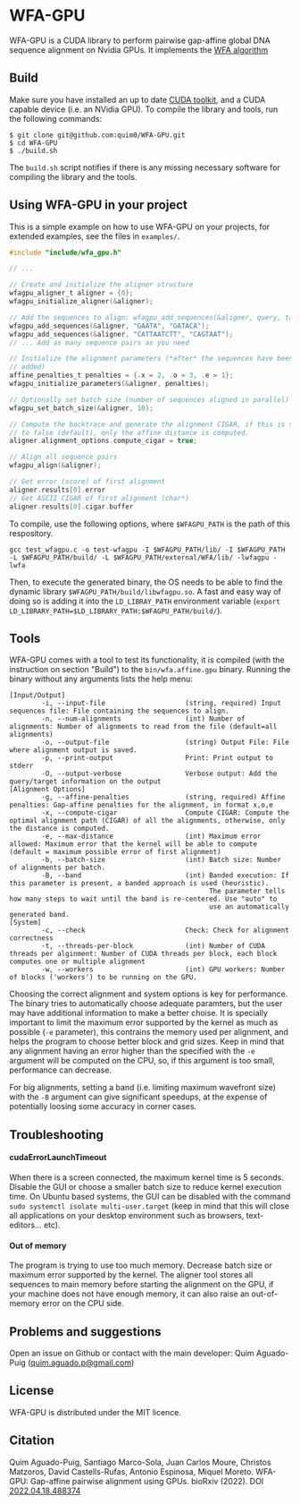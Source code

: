 # WFA-GPU

WFA-GPU is a CUDA library to perform pairwise gap-affine global DNA sequence alignment on Nvidia GPUs.
It implements the [WFA algorithm](https://academic.oup.com/bioinformatics/article/37/4/456/5904262)

## Build

Make sure you have installed an up to date [CUDA toolkit](https://developer.nvidia.com/cuda-downloads), and a CUDA capable device (i.e. an NVidia GPU).
To compile the library and tools, run the following commands:

```
$ git clone git@github.com:quim0/WFA-GPU.git
$ cd WFA-GPU
$ ./build.sh
```

The `build.sh` script notifies if there is any missing necessary software for compiling the library and the tools.

## Using WFA-GPU in your project

This is a simple example on how to use WFA-GPU on your projects, for extended examples, see the files in `examples/`.

``` c
#include "include/wfa_gpu.h"

// ...

// Create and initialize the aligner structure
wfagpu_aligner_t aligner = {0};
wfagpu_initialize_aligner(&aligner);

// Add the sequences to align: wfagpu_add_sequences(&aligner, query, target)
wfagpu_add_sequences(&aligner, "GAATA", "GATACA");
wfagpu_add_sequences(&aligner, "CATTAATCTT", "CAGTAAT");
// ... Add as many sequence pairs as you need

// Initialize the alignment parameters (*after* the sequences have been
// added)
affine_penalties_t penalties = {.x = 2, .o = 3, .e = 1};
wfagpu_initialize_parameters(&aligner, penalties);

// Optionally set batch size (number of sequences aligned in parallel)
wfagpu_set_batch_size(&aligner, 10);

// Compute the backtrace and generate the alignment CIGAR, if this is set
// to false (default), only the affine distance is computed.
aligner.alignment_options.compute_cigar = true;

// Align all sequence pairs
wfagpu_align(&aligner);

// Get error (score) of first alignment
aligner.results[0].error
// Get ASCII CIGAR of first alignment (char*)
aligner.results[0].cigar.buffer
```

To compile, use the following options, where `$WFAGPU_PATH` is the path of this respository.

```
gcc test_wfagpu.c -o test-wfagpu -I $WFAGPU_PATH/lib/ -I $WFAGPU_PATH -L $WFAGPU_PATH/build/ -L $WFAGPU_PATH/external/WFA/lib/ -lwfagpu -lwfa
```

Then, to execute the generated binary, the OS needs to be able to find the dynamic library `$WFAGPU_PATH/build/libwfagpu.so`. A fast and easy way of doing so is adding it into the `LD_LIBRAY_PATH` environment variable (`export LD_LIBRARY_PATH=$LD_LIBRARY_PATH:$WFAGPU_PATH/build/`).

## Tools

WFA-GPU comes with a tool to test its functionality, it is compiled (with the instruction on section "Build") to the `bin/wfa.affine.gpu` binary.
Running the binary without any arguments lists the help menu:

```
[Input/Output]
        -i, --input-file                    (string, required) Input sequences file: File containing the sequences to align.
        -n, --num-alignments                (int) Number of alignments: Number of alignments to read from the file (default=all alignments)
        -o, --output-file                   (string) Output File: File where alignment output is saved.
        -p, --print-output                  Print: Print output to stderr
        -O, --output-verbose                Verbose output: Add the query/target information on the output
[Alignment Options]
        -g, --affine-penalties              (string, required) Affine penalties: Gap-affine penalties for the alignment, in format x,o,e
        -x, --compute-cigar                 Compute CIGAR: Compute the optimal alignment path (CIGAR) of all the alignments, otherwise, only the distance is computed.
        -e, --max-distance                  (int) Maximum error allowed: Maximum error that the kernel will be able to compute (default = maximum possible error of first alignment)
        -b, --batch-size                    (int) Batch size: Number of alignments per batch.
        -B, --band                          (int) Banded execution: If this parameter is present, a banded approach is used (heuristic).
                                                  The parameter tells how many steps to wait until the band is re-centered. Use "auto" to
                                                  use an automatically generated band.
[System]
        -c, --check                         Check: Check for alignment correctness
        -t, --threads-per-block             (int) Number of CUDA threads per alginment: Number of CUDA threads per block, each block computes one or multiple alignment
        -w, --workers                       (int) GPU workers: Number of blocks ('workers') to be running on the GPU.
```

Choosing the correct alignment and system options is key for performance. The binary tries to automatically choose adequate paramters, but the user
may have additional information to make a better choise. It is specially important to limit the maximum error supported by the kernel as much as
possible (`-e` parameter), this contrains the memory used per alignment, and helps the program to choose better block and grid sizes. Keep in mind that any alignment having an error higher than the specified with the `-e` argument will be computed on the CPU, so, if this argument is too small, performance can decrease.

For big alignments, setting a band (i.e. limiting maximum wavefront size) with the `-B` argument can give significant
speedups, at the expense of potentially loosing some accuracy in corner cases.

## Troubleshooting

#### cudaErrorLaunchTimeout

When there is a screen connected, the maximum kernel time is 5 seconds. Disable the GUI or choose a smaller batch size to reduce kernel execution time.
On Ubuntu based systems, the GUI can be disabled with the command `sudo systemctl isolate multi-user.target` (keep in mind that this will close all applications on your desktop environment such as browsers, text-editors... etc).

#### Out of memory

The program is trying to use too much memory. Decrease batch size or maximum error supported by the kernel. The aligner tool stores all sequences to main memory
before starting the alignment on the GPU, if your machine does not have enough memory, it can also raise an out-of-memory error on the CPU side.

## Problems and suggestions

Open an issue on Github or contact with the main developer: Quim Aguado-Puig (quim.aguado.p@gmail.com)

## License

WFA-GPU is distributed under the MIT licence.

## Citation

Quim Aguado-Puig, Santiago Marco-Sola, Juan Carlos Moure, Christos Matzoros, David Castells-Rufas, Antonio Espinosa, Miquel Moreto. WFA-GPU: Gap-affine pairwise alignment using GPUs. bioRxiv (2022). DOI [2022.04.18.488374](https://doi.org/10.1101/2022.04.18.488374)
